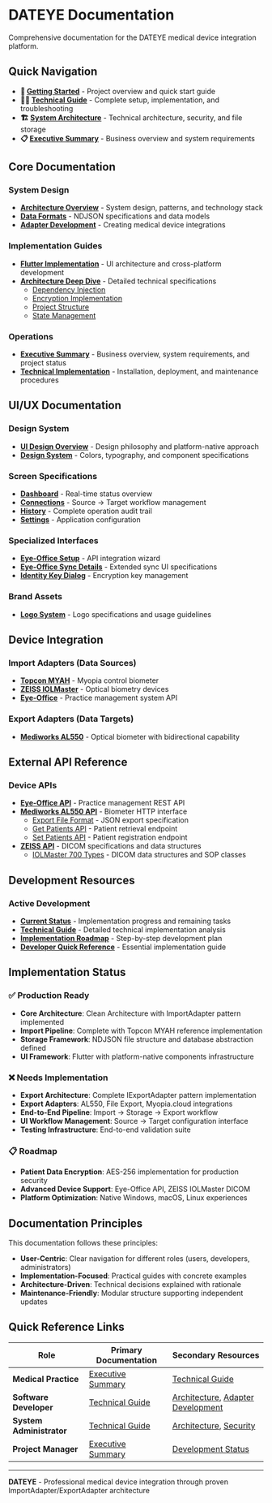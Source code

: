 # DATEYE Documentation

Comprehensive documentation for the DATEYE medical device integration platform.

## Quick Navigation

- **🚀 [Getting Started](../README.md)** - Project overview and quick start guide
- **👨‍💻 [Technical Guide](../development/TECHNICAL-GUIDE.md)** - Complete setup, implementation, and troubleshooting
- **🏗️ [System Architecture](architecture.md)** - Technical architecture, security, and file storage
- **📋 [Executive Summary](executive-summary.md)** - Business overview and system requirements

## Core Documentation

### System Design
- [**Architecture Overview**](architecture.md) - System design, patterns, and technology stack
- [**Data Formats**](data-formats.md) - NDJSON specifications and data models
- [**Adapter Development**](adapter-development.md) - Creating medical device integrations

### Implementation Guides
- [**Flutter Implementation**](flutter-implementation.md) - UI architecture and cross-platform development
- [**Architecture Deep Dive**](architecture/) - Detailed technical specifications
  - [Dependency Injection](architecture/dependency-injection.md)
  - [Encryption Implementation](architecture/encryption.md)
  - [Project Structure](architecture/project-structure.md)
  - [State Management](architecture/state-management.md)

### Operations
- [**Executive Summary**](executive-summary.md) - Business overview, system requirements, and project status
- [**Technical Implementation**](../development/TECHNICAL-GUIDE.md) - Installation, deployment, and maintenance procedures

## UI/UX Documentation

### Design System
- [**UI Design Overview**](ui-design/README.md) - Design philosophy and platform-native approach
- [**Design System**](ui-design/design-system.md) - Colors, typography, and component specifications

### Screen Specifications
- [**Dashboard**](ui-design/dashboard/dashboard.md) - Real-time status overview
- [**Connections**](ui-design/connections/connections.md) - Source → Target workflow management
- [**History**](ui-design/history/history.md) - Complete operation audit trail
- [**Settings**](ui-design/settings/settings.md) - Application configuration

### Specialized Interfaces
- [**Eye-Office Setup**](ui-design/eye-office-setup/eye-office-setup.md) - API integration wizard
- [**Eye-Office Sync Details**](ui-design/eye-office-setup/eye-office-sync-details.md) - Extended sync UI specifications
- [**Identity Key Dialog**](ui-design/identity-key-dialog/identity-key-dialog.md) - Encryption key management

### Brand Assets
- [**Logo System**](ui-design/logo/README.md) - Logo specifications and usage guidelines

## Device Integration

### Import Adapters (Data Sources)
- [**Topcon MYAH**](adapters/topcon-myah.md) - Myopia control biometer
- [**ZEISS IOLMaster**](adapters/zeiss-iolmaster.md) - Optical biometry devices
- [**Eye-Office**](adapters/eye-office.md) - Practice management system API

### Export Adapters (Data Targets)
- [**Mediworks AL550**](adapters/mediworks-al550.md) - Optical biometer with bidirectional capability

## External API Reference

### Device APIs
- [**Eye-Office API**](external-apis/eye-office/README.md) - Practice management REST API
- [**Mediworks AL550 API**](external-apis/mediworks/README.md) - Biometer HTTP interface
  - [Export File Format](external-apis/mediworks/AL550ExportFile-EN.md) - JSON export specification
  - [Get Patients API](external-apis/mediworks/getPatients-en.md) - Patient retrieval endpoint
  - [Set Patients API](external-apis/mediworks/setPatients-en.md) - Patient registration endpoint
- [**ZEISS API**](external-apis/zeiss/README.md) - DICOM specifications and data structures
  - [IOLMaster 700 Types](external-apis/zeiss/IOLMaster700Types.md) - DICOM data structures and SOP classes

## Development Resources

### Active Development
- [**Current Status**](../development/README.md) - Implementation progress and remaining tasks
- [**Technical Guide**](../development/TECHNICAL-GUIDE.md) - Detailed technical implementation analysis
- [**Implementation Roadmap**](../development/IMPLEMENTATION-ROADMAP.md) - Step-by-step development plan
- [**Developer Quick Reference**](../development/DEVELOPER-QUICK-REFERENCE.md) - Essential implementation guide

## Implementation Status

### ✅ Production Ready
- **Core Architecture**: Clean Architecture with ImportAdapter pattern implemented
- **Import Pipeline**: Complete with Topcon MYAH reference implementation
- **Storage Framework**: NDJSON file structure and database abstraction defined
- **UI Framework**: Flutter with platform-native components infrastructure

### ❌ Needs Implementation
- **Export Architecture**: Complete IExportAdapter pattern implementation
- **Export Adapters**: AL550, File Export, Myopia.cloud integrations
- **End-to-End Pipeline**: Import → Storage → Export workflow
- **UI Workflow Management**: Source → Target configuration interface
- **Testing Infrastructure**: End-to-end validation suite

### 📋 Roadmap
- **Patient Data Encryption**: AES-256 implementation for production security
- **Advanced Device Support**: Eye-Office API, ZEISS IOLMaster DICOM
- **Platform Optimization**: Native Windows, macOS, Linux experiences

## Documentation Principles

This documentation follows these principles:

- **User-Centric**: Clear navigation for different roles (users, developers, administrators)
- **Implementation-Focused**: Practical guides with concrete examples
- **Architecture-Driven**: Technical decisions explained with rationale
- **Maintenance-Friendly**: Modular structure supporting independent updates

## Quick Reference Links

| Role | Primary Documentation | Secondary Resources |
|------|---------------------|-------------------|
| **Medical Practice** | [Executive Summary](executive-summary.md) | [Technical Guide](../development/TECHNICAL-GUIDE.md) |
| **Software Developer** | [Technical Guide](../development/TECHNICAL-GUIDE.md) | [Architecture](architecture.md), [Adapter Development](adapter-development.md) |
| **System Administrator** | [Technical Guide](../development/TECHNICAL-GUIDE.md) | [Architecture](architecture.md), [Security](architecture/encryption.md) |
| **Project Manager** | [Executive Summary](executive-summary.md) | [Development Status](../development/README.md) |

---

**DATEYE** - Professional medical device integration through proven ImportAdapter/ExportAdapter architecture
